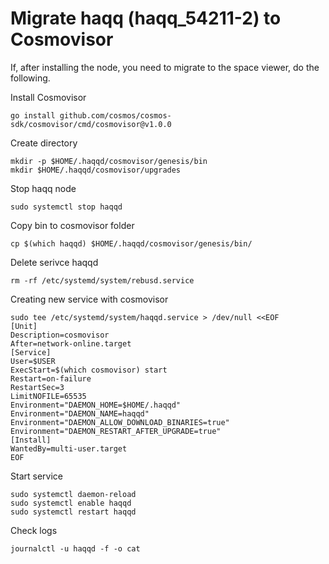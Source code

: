 # Migrate haqq (haqq_54211-2) to Cosmovisor
If, after installing the node, you need to migrate to the space viewer, do the following.

Install Cosmovisor
```
go install github.com/cosmos/cosmos-sdk/cosmovisor/cmd/cosmovisor@v1.0.0
```
Create directory
```
mkdir -p $HOME/.haqqd/cosmovisor/genesis/bin
mkdir $HOME/.haqqd/cosmovisor/upgrades
```
Stop haqq node
```
sudo systemctl stop haqqd
```
Copy bin to cosmovisor folder
```
cp $(which haqqd) $HOME/.haqqd/cosmovisor/genesis/bin/
```
Delete serivce haqqd
```
rm -rf /etc/systemd/system/rebusd.service
```
Creating new service with cosmovisor
```
sudo tee /etc/systemd/system/haqqd.service > /dev/null <<EOF  
[Unit]
Description=cosmovisor
After=network-online.target
[Service]
User=$USER
ExecStart=$(which cosmovisor) start
Restart=on-failure
RestartSec=3
LimitNOFILE=65535
Environment="DAEMON_HOME=$HOME/.haqqd"
Environment="DAEMON_NAME=haqqd"
Environment="DAEMON_ALLOW_DOWNLOAD_BINARIES=true"
Environment="DAEMON_RESTART_AFTER_UPGRADE=true"
[Install]
WantedBy=multi-user.target
EOF
```
Start service
```
sudo systemctl daemon-reload
sudo systemctl enable haqqd
sudo systemctl restart haqqd
```
Check logs
```
journalctl -u haqqd -f -o cat
```
